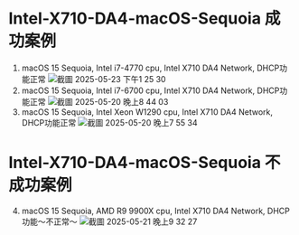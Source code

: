 # Intel-X710-DA4-macOS-Sequoia 成功案例
1. macOS 15 Sequoia, Intel i7-4770 cpu, Intel X710 DA4 Network, DHCP功能正常
![截圖 2025-05-23 下午1 25 30](https://github.com/user-attachments/assets/4b5ba864-d426-4c60-8a1f-a5fa1aab4bee)
2. macOS 15 Sequoia, Intel i7-6700 cpu, Intel X710 DA4 Network, DHCP功能正常
![截圖 2025-05-20 晚上8 44 03](https://github.com/user-attachments/assets/5d270efe-ac2c-4dca-997a-dd074483160f)
3. macOS 15 Sequoia, Intel Xeon W1290 cpu, Intel X710 DA4 Network, DHCP功能正常
![截圖 2025-05-20 晚上7 55 34](https://github.com/user-attachments/assets/0daf77f1-a33f-4d32-a108-d0a15763615d)

# Intel-X710-DA4-macOS-Sequoia 不成功案例
4. macOS 15 Sequoia, AMD R9 9900X cpu, Intel X710 DA4 Network, DHCP功能～不正常～
![截圖 2025-05-21 晚上9 32 27](https://github.com/user-attachments/assets/906d2041-9c76-4dbd-af4a-0ca17c971a5a)
